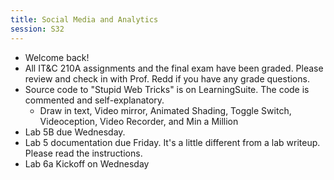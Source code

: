 ```yaml
---
title: Social Media and Analytics
session: S32
---
```


* Welcome back!
* All IT&C 210A assignments and the final exam have been graded. Please review and check in with Prof. Redd if you have any grade questions.
* Source code to "Stupid Web Tricks" is on LearningSuite. The code is commented and self-explanatory.
    * Draw in text, Video mirror, Animated Shading, Toggle Switch, Videoception, Video Recorder, and Min a Million
* Lab 5B due Wednesday.
* Lab 5 documentation due Friday. It's a little different from a lab writeup. Please read the instructions.
* Lab 6a Kickoff on Wednesday